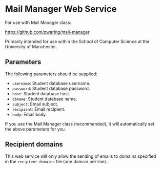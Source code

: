 Mail Manager Web Service
========================

For use with Mail Manager class:

https://github.com/pwaring/mail-manager

Primarily intended for use within the School of Computer Science at the University of Manchester.

Parameters
----------

The following parameters should be supplied:

 * `username`: Student database username.
 * `password`: Student database password.
 * `host`: Student database host.
 * `dbname`: Student database name.
 * `subject`: Email subject.
 * `recipient`: Email recipient.
 * `body`: Email body.

If you use the Mail Manager class (recommended), it will automatically set the above parameters for you.

Recipient domains
-----------------

This web service will only allow the sending of emails to domains specified in the `recipient-domains` file (one domain per line).
